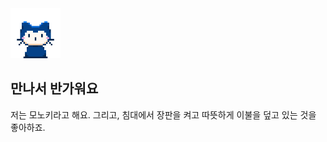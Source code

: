 <img src="Mona Whisper.gif" style="width: 80px;">

## 만나서 반가워요
<p>저는 모노키라고 해요. 그리고, 침대에서 장판을 켜고 따뜻하게 이불을 덮고 있는 것을 좋아하죠.</p>
<!--
**Monokii/Monokii** is a ✨ _special_ ✨ repository because its `README.md` (this file) appears on your GitHub profile.

Here are some ideas to get you started:

- 🔭 I’m currently working on ...
- 🌱 I’m currently learning ...
- 👯 I’m looking to collaborate on ...
- 🤔 I’m looking for help with ...
- 💬 Ask me about ...
- 📫 How to reach me: ...
- 😄 Pronouns: ...
- ⚡ Fun fact: ...
-->
